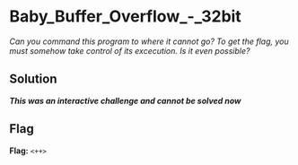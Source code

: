 # Baby_Buffer_Overflow_-_32bit
*Can you command this program to where it cannot go? To get the flag, you must somehow take control of its excecution. Is it even possible?*

## Solution
***This was an interactive challenge and cannot be solved now***


## Flag
**Flag:** `<++>`
